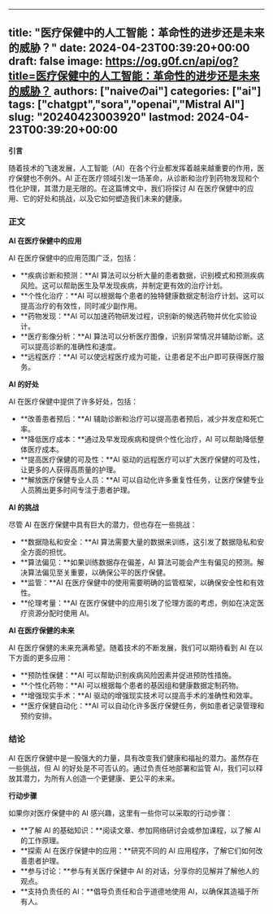 
---
title: "医疗保健中的人工智能：革命性的进步还是未来的威胁？"
date: 2024-04-23T00:39:20+00:00
draft: false
image: https://og.g0f.cn/api/og?title=医疗保健中的人工智能：革命性的进步还是未来的威胁？
authors: ["naiveのai"]
categories: ["ai"]
tags: ["chatgpt","sora","openai","Mistral AI"]
slug: "20240423003920"
lastmod: 2024-04-23T00:39:20+00:00
---
**引言**

随着技术的飞速发展，人工智能（AI）在各个行业都发挥着越来越重要的作用，医疗保健也不例外。AI 正在医疗领域引发一场革命，从诊断和治疗到药物发现和个性化护理，其潜力是无限的。在这篇博文中，我们将探讨 AI 在医疗保健中的应用、它的好处和挑战，以及它如何塑造我们未来的健康。

### **正文**

**AI 在医疗保健中的应用**

AI 在医疗保健中的应用范围广泛，包括：

* **疾病诊断和预测：**AI 算法可以分析大量的患者数据，识别模式和预测疾病风险。这可以帮助医生及早发现疾病，并制定更有效的治疗计划。
* **个性化治疗：**AI 可以根据每个患者的独特健康数据定制治疗计划。这可以提高治疗的有效性，同时减少副作用。
* **药物发现：**AI 可以加速药物研发过程，识别新的候选药物并优化实验设计。
* **医疗影像分析：**AI 算法可以分析医疗图像，识别异常情况并辅助诊断。这可以提高诊断的准确性和速度。
* **远程医疗：**AI 可以使远程医疗成为可能，让患者足不出户即可获得医疗服务。

**AI 的好处**

AI 在医疗保健中提供了许多好处，包括：

* **改善患者预后：**AI 辅助诊断和治疗可以提高患者预后，减少并发症和死亡率。
* **降低医疗成本：**通过及早发现疾病和提供个性化治疗，AI 可以帮助降低整体医疗成本。
* **提高医疗保健的可及性：**AI 驱动的远程医疗可以扩大医疗保健的可及性，让更多的人获得高质量的护理。
* **解放医疗保健专业人员：**AI 可以自动化许多重复性任务，让医疗保健专业人员腾出更多时间专注于患者护理。

**AI 的挑战**

尽管 AI 在医疗保健中具有巨大的潜力，但也存在一些挑战：

* **数据隐私和安全：**AI 算法需要大量的数据来训练，这引发了数据隐私和安全方面的担忧。
* **算法偏见：**如果训练数据存在偏差，AI 算法可能会产生有偏见的预测。解决算法偏见至关重要，以确保公平的医疗保健。
* **监管：**AI 在医疗保健中的使用需要明确的监管框架，以确保安全性和有效性。
* **伦理考量：**AI 在医疗保健中的应用引发了伦理方面的考虑，例如在决定医疗资源分配时使用 AI。

**AI 在医疗保健的未来**

AI 在医疗保健的未来充满希望。随着技术的不断发展，我们可以期待看到 AI 在以下方面的更多应用：

* **预防性保健：**AI 可以帮助识别疾病风险因素并促进预防性措施。
* **个性化药物：**AI 可以根据每个患者的基因组和健康数据定制药物。
* **增强现实手术：**AI 驱动的增强现实技术可以提高手术的准确性和效率。
* **医疗保健自动化：**AI 可以自动化许多医疗保健任务，例如患者记录管理和预约安排。

### **结论**

AI 在医疗保健中是一股强大的力量，具有改变我们健康和福祉的潜力。虽然存在一些挑战，但 AI 的好处是不可否认的。通过负责任地部署和监管 AI，我们可以释放其潜力，为所有人创造一个更健康、更公平的未来。

**行动步骤**

如果你对医疗保健中的 AI 感兴趣，这里有一些你可以采取的行动步骤：

* **了解 AI 的基础知识：**阅读文章、参加网络研讨会或参加课程，以了解 AI 的工作原理。
* **探索 AI 在医疗保健中的应用：**研究不同的 AI 应用程序，了解它们如何改善患者护理。
* **参与讨论：**参与有关医疗保健中 AI 的对话，分享你的见解并了解他人的观点。
* **支持负责任的 AI：**倡导负责任和合乎道德地使用 AI，以确保其造福于所有人。